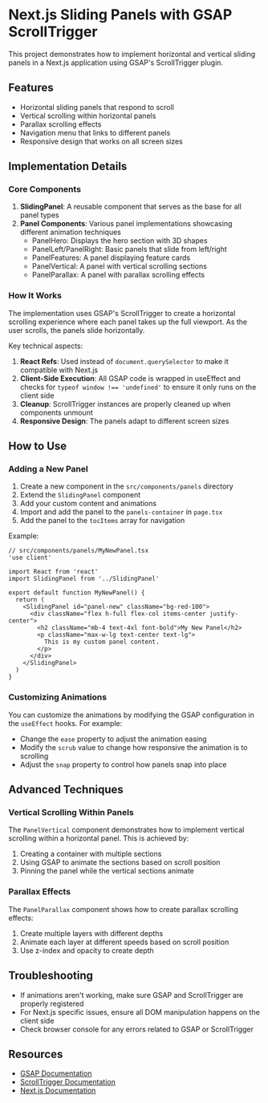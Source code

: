 # Next.js Sliding Panels with GSAP ScrollTrigger

This project demonstrates how to implement horizontal and vertical sliding panels in a Next.js application using GSAP's ScrollTrigger plugin.

## Features

- Horizontal sliding panels that respond to scroll
- Vertical scrolling within horizontal panels
- Parallax scrolling effects
- Navigation menu that links to different panels
- Responsive design that works on all screen sizes

## Implementation Details

### Core Components

1. **SlidingPanel**: A reusable component that serves as the base for all panel types
2. **Panel Components**: Various panel implementations showcasing different animation techniques
   - PanelHero: Displays the hero section with 3D shapes
   - PanelLeft/PanelRight: Basic panels that slide from left/right
   - PanelFeatures: A panel displaying feature cards
   - PanelVertical: A panel with vertical scrolling sections
   - PanelParallax: A panel with parallax scrolling effects

### How It Works

The implementation uses GSAP's ScrollTrigger to create a horizontal scrolling experience where each panel takes up the full viewport. As the user scrolls, the panels slide horizontally.

Key technical aspects:

1. **React Refs**: Used instead of `document.querySelector` to make it compatible with Next.js
2. **Client-Side Execution**: All GSAP code is wrapped in useEffect and checks for `typeof window !== 'undefined'` to ensure it only runs on the client side
3. **Cleanup**: ScrollTrigger instances are properly cleaned up when components unmount
4. **Responsive Design**: The panels adapt to different screen sizes

## How to Use

### Adding a New Panel

1. Create a new component in the `src/components/panels` directory
2. Extend the `SlidingPanel` component
3. Add your custom content and animations
4. Import and add the panel to the `panels-container` in `page.tsx`
5. Add the panel to the `tocItems` array for navigation

Example:

```tsx
// src/components/panels/MyNewPanel.tsx
'use client'

import React from 'react'
import SlidingPanel from '../SlidingPanel'

export default function MyNewPanel() {
  return (
    <SlidingPanel id="panel-new" className="bg-red-100">
      <div className="flex h-full flex-col items-center justify-center">
        <h2 className="mb-4 text-4xl font-bold">My New Panel</h2>
        <p className="max-w-lg text-center text-lg">
          This is my custom panel content.
        </p>
      </div>
    </SlidingPanel>
  )
}
```

### Customizing Animations

You can customize the animations by modifying the GSAP configuration in the `useEffect` hooks. For example:

- Change the `ease` property to adjust the animation easing
- Modify the `scrub` value to change how responsive the animation is to scrolling
- Adjust the `snap` property to control how panels snap into place

## Advanced Techniques

### Vertical Scrolling Within Panels

The `PanelVertical` component demonstrates how to implement vertical scrolling within a horizontal panel. This is achieved by:

1. Creating a container with multiple sections
2. Using GSAP to animate the sections based on scroll position
3. Pinning the panel while the vertical sections animate

### Parallax Effects

The `PanelParallax` component shows how to create parallax scrolling effects:

1. Create multiple layers with different depths
2. Animate each layer at different speeds based on scroll position
3. Use z-index and opacity to create depth

## Troubleshooting

- If animations aren't working, make sure GSAP and ScrollTrigger are properly registered
- For Next.js specific issues, ensure all DOM manipulation happens on the client side
- Check browser console for any errors related to GSAP or ScrollTrigger

## Resources

- [GSAP Documentation](https://greensock.com/docs/)
- [ScrollTrigger Documentation](https://greensock.com/scrolltrigger/)
- [Next.js Documentation](https://nextjs.org/docs)
